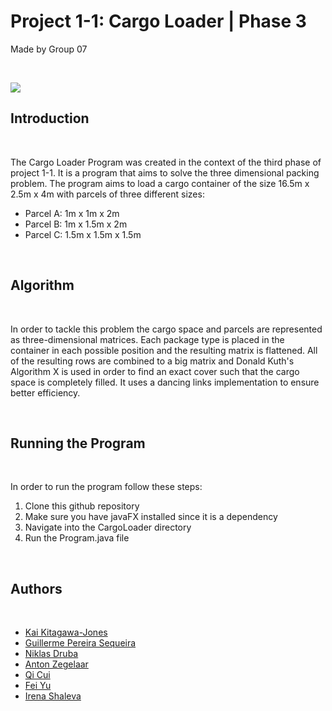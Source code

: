 <h1 align="left"> Project 1-1: Cargo Loader | Phase 3</h1>
<p align="left">Made by Group 07</p><br>
<p align="left"><img src="https://i.imgur.com/CqXvA9C.png"></p>
<h2 align="left">Introduction</h2><br>
<p>
  The Cargo Loader Program was created in the context of the third phase of project 1-1. It is a program that aims to solve the three dimensional packing problem. The program aims to load a cargo container of the size 16.5m x 2.5m x 4m with parcels of three different sizes:
<ul>
  <li>Parcel A: 1m x 1m x 2m</li>
  <li>Parcel B: 1m x 1.5m x 2m</li>
  <li>Parcel C: 1.5m x 1.5m x 1.5m</li>
</ul>
</p><br>
<h2 align="left">Algorithm</h2><br>
<p>
  In order to tackle this problem the cargo space and parcels are represented as three-dimensional matrices. Each package type is placed in the container in each possible position and the resulting matrix is flattened. All of the resulting rows are combined to a big matrix and Donald Kuth's Algorithm X is used in order to find an exact cover such that the cargo space is completely filled. It uses a dancing links implementation to ensure better efficiency.
</p><br>
<h2 align="left">Running the Program</h2><br>
<p>
  In order to run the program follow these steps:
<ol>
  <li>Clone this github repository</li>
  <li>Make sure you have javaFX installed since it is a dependency</li>
  <li>Navigate into the CargoLoader directory</li>
  <li>Run the Program.java file</li>
</ol>
</p><br>
<h2 align="left">Authors</h2><br>
<p>
  <ul>
  <li><a href="https://github.com/kal39">Kai Kitagawa-Jones</a></li>
  <li><a href="https://github.com/sequeiragui">Guillerme Pereira Sequeira</a></li>
  <li><a href="https://github.com/YungSpecht">Niklas Druba</a></li>
  <li><a href="url">Anton Zegelaar</a></li>
  <li><a href="url">Qi Cui</a></li>
  <li><a href="url">Fei Yu</a></li>
  <li><a href="url">Irena Shaleva</a></li>
</ul>
</p>
